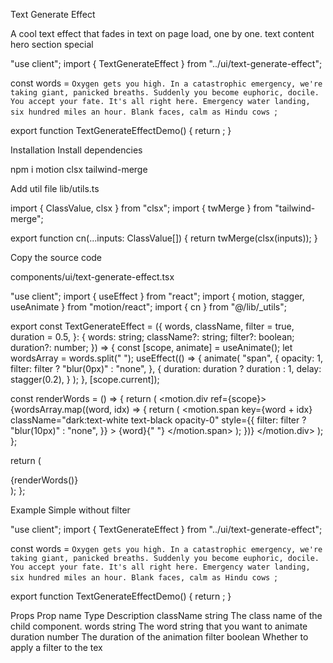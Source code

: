 Text Generate Effect

A cool text effect that fades in text on page load, one by one.
text
content
hero
section
special

"use client";
import { TextGenerateEffect } from "../ui/text-generate-effect";

const words = `Oxygen gets you high. In a catastrophic emergency, we're taking giant, panicked breaths. Suddenly you become euphoric, docile. You accept your fate. It's all right here. Emergency water landing, six hundred miles an hour. Blank faces, calm as Hindu cows
`;

export function TextGenerateEffectDemo() {
return <TextGenerateEffect words={words} />;
}

Installation
Install dependencies

npm i motion clsx tailwind-merge

Add util file
lib/utils.ts

import { ClassValue, clsx } from "clsx";
import { twMerge } from "tailwind-merge";

export function cn(...inputs: ClassValue[]) {
return twMerge(clsx(inputs));
}

Copy the source code

components/ui/text-generate-effect.tsx

"use client";
import { useEffect } from "react";
import { motion, stagger, useAnimate } from "motion/react";
import { cn } from "@/lib/\_utils";

export const TextGenerateEffect = ({
words,
className,
filter = true,
duration = 0.5,
}: {
words: string;
className?: string;
filter?: boolean;
duration?: number;
}) => {
const [scope, animate] = useAnimate();
let wordsArray = words.split(" ");
useEffect(() => {
animate(
"span",
{
opacity: 1,
filter: filter ? "blur(0px)" : "none",
},
{
duration: duration ? duration : 1,
delay: stagger(0.2),
}
);
}, [scope.current]);

const renderWords = () => {
return (
<motion.div ref={scope}>
{wordsArray.map((word, idx) => {
return (
<motion.span
key={word + idx}
className="dark:text-white text-black opacity-0"
style={{
                filter: filter ? "blur(10px)" : "none",
              }} >
{word}{" "}
</motion.span>
);
})}
</motion.div>
);
};

return (
<div className={cn("font-bold", className)}>
<div className="mt-4">
<div className=" dark:text-white text-black text-2xl leading-snug tracking-wide">
{renderWords()}
</div>
</div>
</div>
);
};

Example
Simple without filter

"use client";
import { TextGenerateEffect } from "../ui/text-generate-effect";

const words = `Oxygen gets you high. In a catastrophic emergency, we're taking giant, panicked breaths. Suddenly you become euphoric, docile. You accept your fate. It's all right here. Emergency water landing, six hundred miles an hour. Blank faces, calm as Hindu cows
`;

export function TextGenerateEffectDemo() {
return <TextGenerateEffect duration={2} filter={false} words={words} />;
}

Props
Prop name Type Description
className string The class name of the child component.
words string The word string that you want to animate
duration number The duration of the animation
filter boolean Whether to apply a filter to the tex
